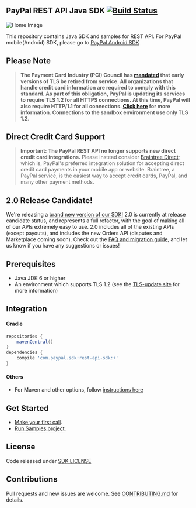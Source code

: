 ## PayPal REST API Java SDK [![Build Status](https://travis-ci.org/paypal/PayPal-Java-SDK.svg?branch=master)](https://travis-ci.org/paypal/PayPal-Java-SDK)

![Home Image](https://raw.githubusercontent.com/wiki/paypal/PayPal-Java-SDK/images/homepage.jpg)

This repository contains Java SDK and samples for REST API. For PayPal mobile(Android) SDK, please go to [PayPal Android SDK](https://github.com/paypal/PayPal-Android-SDK)

## Please Note
> **The Payment Card Industry (PCI) Council has [mandated](http://blog.pcisecuritystandards.org/migrating-from-ssl-and-early-tls) that early versions of TLS be retired from service.  All organizations that handle credit card information are required to comply with this standard. As part of this obligation, PayPal is updating its services to require TLS 1.2 for all HTTPS connections. At this time, PayPal will also require HTTP/1.1 for all connections. [Click here](https://github.com/paypal/tls-update) for more information. Connections to the sandbox environment use only TLS 1.2.**

## Direct Credit Card Support
> **Important: The PayPal REST API no longer supports new direct credit card integrations.**  Please instead consider [Braintree Direct](https://www.braintreepayments.com/products/braintree-direct); which is, PayPal's preferred integration solution for accepting direct credit card payments in your mobile app or website. Braintree, a PayPal service, is the easiest way to accept credit cards, PayPal, and many other payment methods.

## 2.0 Release Candidate!
We're releasing a [brand new version of our SDK!](https://github.com/paypal/PayPal-Java-SDK/tree/2.0-beta) 2.0 is currently at release candidate status, and represents a full refactor, with the goal of making all of our APIs extremely easy to use. 2.0 includes all of the existing APIs (except payouts), and includes the new Orders API (disputes and Marketplace coming soon). Check out the [FAQ and migration guide](https://github.com/paypal/PayPal-java-SDK/tree/2.0-beta/docs), and let us know if you have any suggestions or issues!

## Prerequisites
* Java JDK 6 or higher
* An environment which supports TLS 1.2 (see the [TLS-update site](https://github.com/paypal/TLS-update#java) for more information)

## Integration

#### Gradle
```gradle
repositories {
	mavenCentral()
}
dependencies {
	compile 'com.paypal.sdk:rest-api-sdk:+'
}
```
#### Others
- For Maven and other options, follow [instructions here](https://github.com/paypal/PayPal-Java-SDK/wiki/Installation)

## Get Started
- [Make your first call](https://github.com/paypal/PayPal-Java-SDK/wiki/Making-First-Call).
- [Run Samples project](rest-api-sample).

License
--------------------
Code released under [SDK LICENSE](LICENSE)

Contributions
--------------------
Pull requests and new issues are welcome. See [CONTRIBUTING.md](CONTRIBUTING.md) for details.

